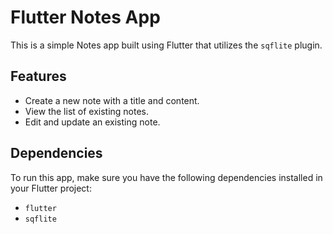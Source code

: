 # Flutter Notes App

This is a simple Notes app built using Flutter that utilizes the `sqflite` plugin.

## Features

- Create a new note with a title and content.
- View the list of existing notes.
- Edit and update an existing note.

## Dependencies

To run this app, make sure you have the following dependencies installed in your Flutter project:

- `flutter`
- `sqflite`